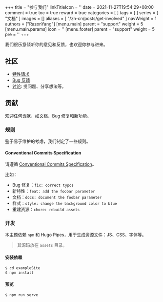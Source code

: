 +++
title = "参与我们"
linkTitleIcon = '<i class="fas fa-handshake fa-fw"></i>'
date = 2021-11-27T19:54:29+08:00
comment = true
toc = true
reward = true
categories = [
]
tags = [
]
series = [
  "文档"
]
images = []
aliases = [
  "/zh-cn/posts/get-involved"
]
navWeight = 1
authors = ["RazonYang"]
[menu.main]
  parent = "support"
  weight = 5
  [menu.main.params]
    icon = '<i class="fas fa-handshake fa-fw"></i>'
[menu.footer]
  parent = "support"
  weight = 5
  pre = '<i class="fas fa-handshake fa-fw me-1"></i>'
+++

我们很乐意倾听你的意见和反馈，也欢迎你参与进来。

<!--more-->

## 社区

- [特性请求](https://github.com/razonyang/hugo-theme-bootstrap/issues/new?template=feature_request.yml)
- [Bug 反馈](https://github.com/razonyang/hugo-theme-bootstrap/issues/new?template=bug_report.yml)
- [讨论](https://github.com/razonyang/hugo-theme-bootstrap/discussions): 提问题、分享想法等。

## 贡献

欢迎任何贡献，如文档、Bug 修复和新功能。

### 规则

鉴于易于维护的考虑，我们制定了一些规则。

#### Conventional Commits Specification

请遵循 [Conventional Commits Specification](https://www.conventionalcommits.org/en/v1.0.0/)。

比如：

- Bug 修复：`fix: correct typos`
- 新特性：`feat: add the foobar parameter`
- 文档：`docs: document the foobar parameter`
- 样式：`style: change the background color to blue`
- 重建资源：`chore: rebuild assets`

### 开发

本主题依赖 `npm` 和 Hugo Pipes，用于生成资源文件：JS、CSS、字体等。

> 其源码放在 `assets` 目录。

#### 安装依赖

```bash
$ cd exampleSite
$ npm install
```

#### 预览

```bash
$ npm run serve
```
